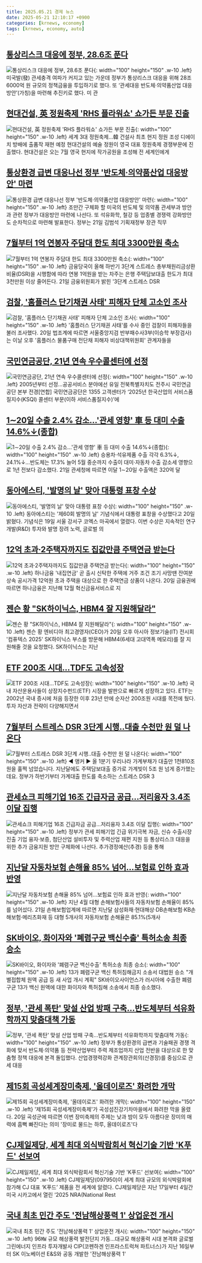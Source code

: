 ```yaml
---
title: 2025.05.21 경제 뉴스
date: 2025-05-21 12:10:17 +0900
categories: [krnews, economy]
tags: [krnews, economy, auto]
---
```

## [통상리스크 대응에 정부, 28.6조 푼다](https://n.news.naver.com/mnews/article/021/0002711005)

![통상리스크 대응에 정부, 28.6조 푼다](https://mimgnews.pstatic.net/image/origin/021/2025/05/21/2711005.jpg?type=nf220_150){: width="100" height="150" .w-10 .left}
미국발(發) 관세충격 여파가 커지고 있는 가운데 정부가 통상리스크 대응을 위해 28조6000억 원 규모의 정책금융을 투입하기로 했다. 또 ‘관세대응 반도체·의약품산업 대응방안’(가칭)을 마련해 추진키로 했다. 미 관

## [현대건설, 英 정원축제 'RHS 플라워쇼' 쇼가든 부문 진출](https://n.news.naver.com/mnews/article/629/0000391720)

![현대건설, 英 정원축제 'RHS 플라워쇼' 쇼가든 부문 진출](https://mimgnews.pstatic.net/image/origin/629/2025/05/21/391720.jpg?type=nf220_150){: width="100" height="150" .w-10 .left}
세계 3대 정원축제…韓 건설사 최초 현지 정원 조성 디에이치 방배에 출품작 재현 예정 현대건설의 예술 정원이 영국 대표 정원축제 경쟁부문에 진출했다. 현대건설은 오는 7월 영국 현지에 작가공원을 조성해 전 세계인에게

## [통상환경 급변 대응나선 정부 '반도체·의약품산업 대응방안' 마련](https://n.news.naver.com/mnews/article/008/0005196990)

![통상환경 급변 대응나선 정부 '반도체·의약품산업 대응방안' 마련](https://mimgnews.pstatic.net/image/origin/008/2025/05/21/5196990.jpg?type=nf220_150){: width="100" height="150" .w-10 .left}
조만간 구체화 할 미국의 반도체 및 의약품 관세부과 방안과 관련 정부가 대응방안 마련에 나선다. 또 석유화학, 철강 등 업종별 경쟁력 강화방안도 순차적으로 마련해 발표한다. 정부는 21일 김범석 기획재정부 장관 직무

## [7월부터 1억 연봉자 주담대 한도 최대 3300만원 축소](https://n.news.naver.com/mnews/article/079/0004026580)

![7월부터 1억 연봉자 주담대 한도 최대 3300만원 축소](https://mimgnews.pstatic.net/image/origin/079/2025/05/21/4026580.jpg?type=nf220_150){: width="100" height="150" .w-10 .left}
금융당국이 올해 하반기 3단계 스트레스 총부채원리금상환비율(DSR)을 시행함에 따라 연봉 1억원을 받는 차주는 은행 주택담보대출 한도가 최대 3천만원 이상 줄어든다. 21일 금융위원회가 밝힌 '3단계 스트레스 DSR

## [검찰, '홈플러스 단기채권 사태' 피해자 단체 고소인 조사](https://n.news.naver.com/mnews/article/014/0005352226)

![검찰, '홈플러스 단기채권 사태' 피해자 단체 고소인 조사](https://mimgnews.pstatic.net/image/origin/014/2025/05/20/5352226.jpg?type=nf220_150){: width="100" height="150" .w-10 .left}
'홈플러스 단기채권 사태'를 수사 중인 검찰이 피해자들을 불러 조사했다. 20일 법조계에 따르면 서울중앙지검 반부패수사3부(이승학 부장검사)는 이날 오후 '홈플러스 물품구매 전단채 피해자 비상대책위원회' 관계자들을

## [국민연금공단, 21년 연속 우수콜센터에 선정](https://n.news.naver.com/mnews/article/016/0002474301)

![국민연금공단, 21년 연속 우수콜센터에 선정](https://mimgnews.pstatic.net/image/origin/016/2025/05/21/2474301.jpg?type=nf220_150){: width="100" height="150" .w-10 .left}
2005년부터 선정…공공서비스 분야에선 유일 전북특별자치도 전주시 국민연금공단 본부 전경[연합] 국민연금공단은 1355 고객센터가 ‘2025년 한국산업의 서비스품질지수(KSQI) 콜센터 부문(이하 서비스품질지수)’에

## [1∼20일 수출 2.4% 감소…'관세 영향' 車 등 대미 수출 14.6%↓(종합)](https://n.news.naver.com/mnews/article/001/0015401620)

![1∼20일 수출 2.4% 감소…'관세 영향' 車 등 대미 수출 14.6%↓(종합)](https://mimgnews.pstatic.net/image/origin/001/2025/05/21/15401620.jpg?type=nf220_150){: width="100" height="150" .w-10 .left}
승용차·석유제품 수출 각각 6.3%↓, 24.1%↓…반도체는 17.3% 늘어 5월 중순까지 수출이 대미·자동차 수출 감소세 영향으로 1년 전보다 감소했다. 21일 관세청에 따르면 이달 1∼20일 수출액은 320억 달

## [동아에스티, '발명의 날' 맞아 대통령 표창 수상](https://n.news.naver.com/mnews/article/031/0000933723)

![동아에스티, '발명의 날' 맞아 대통령 표창 수상](https://mimgnews.pstatic.net/image/origin/031/2025/05/20/933723.jpg?type=nf220_150){: width="100" height="150" .w-10 .left}
동아에스티는 '제60회 발명의 날' 기념식에서 대통령 표창을 수상했다고 20일 밝혔다. 기념식은 19일 서울 강서구 코엑스 마곡에서 열렸다. 이번 수상은 지속적인 연구개발(R&D) 투자와 발명 장려 노력, 글로벌 의

## [12억 초과·2주택자까지도 집값만큼 주택연금 받는다](https://n.news.naver.com/mnews/article/009/0005495767)

![12억 초과·2주택자까지도 집값만큼 주택연금 받는다](https://mimgnews.pstatic.net/image/origin/009/2025/05/20/5495767.jpg?type=nf220_150){: width="100" height="150" .w-10 .left}
하나금융 '내집연금' 곧 출시 신탁한 주택에 거주 조건 조기 사망땐 잔여분 상속 공시가격 12억원 초과 주택을 대상으로 한 주택연금 상품이 나온다. 20일 금융권에 따르면 하나금융은 지난해 12월 혁신금융서비스로 지

## [젠슨 황 "SK하이닉스, HBM4 잘 지원해달라"](https://n.news.naver.com/mnews/article/031/0000933902)

![젠슨 황 "SK하이닉스, HBM4 잘 지원해달라"](https://mimgnews.pstatic.net/image/origin/031/2025/05/21/933902.jpg?type=nf220_150){: width="100" height="150" .w-10 .left}
젠슨 황 엔비디아 최고경영자(CEO)가 20일 오후 아시아 정보기술(IT) 전시회 '컴퓨텍스 2025' SK하이닉스 부스를 방문해 HBM4(6세대 고대역폭 메모리)를 잘 지원해줄 것을 요청했다. SK하이닉스는 지난

## [ETF 200조 시대…TDF도 고속성장](https://n.news.naver.com/mnews/article/015/0005134251)

![ETF 200조 시대…TDF도 고속성장](https://mimgnews.pstatic.net/image/origin/015/2025/05/20/5134251.jpg?type=nf220_150){: width="100" height="150" .w-10 .left}
국내 자산운용사들이 상장지수펀드(ETF) 시장을 발판으로 빠르게 성장하고 있다. ETF는 2002년 국내 증시에 처음 등장한 이후 23년 만에 순자산 200조원 시대를 목전에 뒀다. 투자 자산과 전략이 다양해지면서

## [7월부터 스트레스 DSR 3단계 시행‥대출 수천만 원 덜 나온다](https://n.news.naver.com/mnews/article/214/0001425343)

![7월부터 스트레스 DSR 3단계 시행‥대출 수천만 원 덜 나온다](https://mimgnews.pstatic.net/image/origin/214/2025/05/20/1425343.jpg?type=nf220_150){: width="100" height="150" .w-10 .left}
◀ 앵커 ▶ 올 1분기 우리나라 가계부채가 대출만 1천810조 원을 훌쩍 넘었습니다. 지난달에도 주택담보대출 증가로 가계빚이 5조 원 넘게 증가했는데요. 정부가 하반기부터 가계대출 한도를 축소하는 스트레스 DSR 3

## [관세쇼크 피해기업 16조 긴급자금 공급…저리융자 3.4조 이달 집행](https://n.news.naver.com/mnews/article/003/0013254993)

![관세쇼크 피해기업 16조 긴급자금 공급…저리융자 3.4조 이달 집행](https://mimgnews.pstatic.net/image/origin/003/2025/05/21/13254993.jpg?type=nf220_150){: width="100" height="150" .w-10 .left}
정부가 관세 피해기업 긴급 위기극복 자금, 신슈 수출시장 진출 기업 융자·보증, 첨단산업 설비투자 및 주력산업 재편 지원 등 통상리스크 대응을 위한 추가 금융지원 방안 구체화에 나선다. 추가경정예산(추경) 등을 통해

## [지난달 자동차보험 손해율 85% 넘어…보험료 인하 효과 반영](https://n.news.naver.com/mnews/article/001/0015401681)

![지난달 자동차보험 손해율 85% 넘어…보험료 인하 효과 반영](https://mimgnews.pstatic.net/image/origin/001/2025/05/21/15401681.jpg?type=nf220_150){: width="100" height="150" .w-10 .left}
지난 4월 대형 손해보험사들의 자동차보험 손해율이 85%를 넘어섰다. 21일 손해보험업계에 따르면 지난달 삼성화재·현대해상·DB손해보험·KB손해보험·메리츠화재 등 대형 5개사의 자동차보험 손해율은 85.1%(5개사

## [SK바이오, 화이자와 '폐렴구균 백신수출' 특허소송 최종 승소](https://n.news.naver.com/mnews/article/001/0015401690)

![SK바이오, 화이자와 '폐렴구균 백신수출' 특허소송 최종 승소](https://mimgnews.pstatic.net/image/origin/001/2025/05/21/15401690.jpg?type=nf220_150){: width="100" height="150" .w-10 .left}
13가 폐렴구균 백신 특허침해금지 소송서 대법원 승소 "개별접합체 원액 공급 등 새 사업 개시 계획" SK바이오사이언스가 러시아에 수출한 폐렴구균 13가 백신 원액에 대한 화이자와 특허침해 소송에서 최종 승소했다.

## [정부, '관세 폭탄' 맞설 산업 방패 구축…반도체부터 석유화학까지 맞춤대책 가동](https://n.news.naver.com/mnews/article/277/0005595811)

![정부, '관세 폭탄' 맞설 산업 방패 구축…반도체부터 석유화학까지 맞춤대책 가동](https://mimgnews.pstatic.net/image/origin/277/2025/05/21/5595811.jpg?type=nf220_150){: width="100" height="150" .w-10 .left}
정부가 통상환경의 급변과 기술패권 경쟁 격화에 맞서 반도체·의약품 등 전략산업부터 주력 제조업까지 산업 전반을 대상으로 한 맞춤형 정책 대응에 본격 돌입했다. 산업경쟁력강화 관계장관회의(산경장)를 중심으로 관세 대응

## [제15회 곡성세계장미축제, '올데이로즈' 화려한 개막](https://n.news.naver.com/mnews/article/002/0002389392)

![제15회 곡성세계장미축제, '올데이로즈' 화려한 개막](https://mimgnews.pstatic.net/image/origin/002/2025/05/20/2389392.jpg?type=nf220_150){: width="100" height="150" .w-10 .left}
'제15회 곡성세계장미축제'가 곡성섬진강기차마을에서 화려한 막을 올렸다. 20일 곡성군에 따르면 이번 장미축제의 주제는 낮과 밤이 모두 아름다운 장미의 매력에 흠뻑 빠진다는 의미 '장미로 물드는 하루, 올데이로즈'다

## [CJ제일제당, 세계 최대 외식박람회서 혁신기술 기반 'K푸드' 선보여](https://n.news.naver.com/mnews/article/018/0006019491)

![CJ제일제당, 세계 최대 외식박람회서 혁신기술 기반 'K푸드' 선보여](https://mimgnews.pstatic.net/image/origin/018/2025/05/21/6019491.jpg?type=nf220_150){: width="100" height="150" .w-10 .left}
CJ제일제당(097950)이 세계 최대 규모의 외식박람회에 참가해 CJ 대표 ‘K푸드’ 제품을 전 세계에 알렸다. CJ제일제당은 지난 17일부터 4일간 미국 시카고에서 열린 ‘2025 NRA(National Rest

## [국내 최초 민간 주도 '전남해상풍력 1' 상업운전 개시](https://n.news.naver.com/mnews/article/002/0002389610)

![국내 최초 민간 주도 '전남해상풍력 1' 상업운전 개시](https://mimgnews.pstatic.net/image/origin/002/2025/05/21/2389610.jpg?type=nf220_150){: width="100" height="150" .w-10 .left}
96㎿ 규모 해상풍력 발전단지 가동…대규모 해상풍력 시대 본격화 글로벌 그린에너지 인프라 투자개발사 CIP(코펜하겐 인프라스트럭쳐 파트너스)가 지난 16일부터 SK 이노베이션 E&S와 공동 개발한 '전남해상풍력 1'

